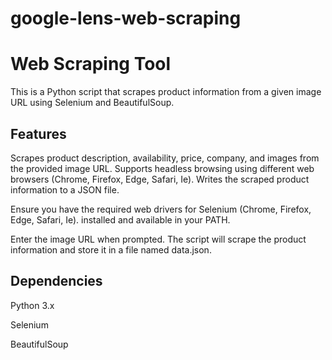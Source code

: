 # google-lens-web-scraping
# Web Scraping Tool
This is a Python script that scrapes product information from a given image URL using Selenium and BeautifulSoup.

## Features
Scrapes product description, availability, price, company, and images from the provided image URL.
Supports headless browsing using different web browsers (Chrome, Firefox, Edge, Safari, Ie).
Writes the scraped product information to a JSON file.

Ensure you have the required web drivers for Selenium (Chrome, Firefox, Edge, Safari, Ie). installed and available in your PATH.

Enter the image URL when prompted.
The script will scrape the product information and store it in a file named data.json.
## Dependencies
Python 3.x

Selenium

BeautifulSoup

